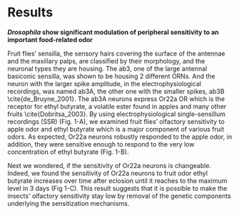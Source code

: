 # Results

**_Drosophila_ show significant modulation of peripheral sensitivity to an important food-related odor**

Fruit flies’ sensilla, the sensory hairs covering the surface of the antennae and the maxillary palps, are classified by their morphology, and the neuronal types they are housing. The ab3, one of the large antennal basiconic sensilla, was shown to be housing 2 different ORNs. And the neuron with the larger spike amplitude, in the electrophysiological recordings, was named ab3A, the other one with the smaller spikes, ab3B \cite{de_Bruyne_2001}. The ab3A neurons express Or22a OR which is the receptor for ethyl butyrate, a volatile ester found in apples and many other fruits \cite{Dobritsa_2003}. By using electrophysiological single-sensillum recordings (SSR) (Fig. 1-A), we examined fruit flies’ olfactory sensitivity to apple odor and ethyl butyrate which is a major component of various fruit odors. As expected, Or22a neurons robustly responded to the apple odor, in addition, they were sensitive enough to respond to the very low concentration of ethyl butyrate (Fig. 1-B).

Next we wondered, if the sensitivity of Or22a neurons is changeable. Indeed, we found the sensitivity of Or22a neurons to fruit odor ethyl butyrate increases over time after eclosion until it reaches to the maximum level in 3 days (Fig 1-C). This result suggests that it is possible to make the insects' olfactory sensitivity stay low by removal of the genetic components underlying the sensitization mechanisms.


